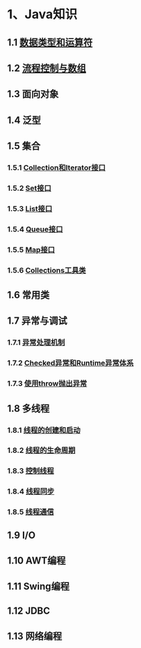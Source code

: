 # 1、Java知识

## 1.1 [数据类型和运算符](https://github.com/linovce/JavaNote/blob/master/Java/%E6%95%B0%E6%8D%AE%E7%B1%BB%E5%9E%8B%E5%92%8C%E8%BF%90%E7%AE%97%E7%AC%A6.md)

## 1.2 [流程控制与数组](https://github.com/linovce/JavaNote/blob/master/Java/%E6%B5%81%E7%A8%8B%E6%8E%A7%E5%88%B6%E4%B8%8E%E6%95%B0%E7%BB%84.md)

## 1.3 面向对象

## 1.4 泛型

## 1.5 集合

### 1.5.1 [Collection和Iterator接口](https://github.com/linovce/JavaNote/blob/master/Java/Collection%E5%92%8CIterator%E6%8E%A5%E5%8F%A3.md)
### 1.5.2 [Set接口](https://github.com/linovce/JavaNote/blob/master/Java/Set%E6%8E%A5%E5%8F%A3.md)
### 1.5.3 [List接口](https://github.com/linovce/JavaNote/blob/master/Java/List%E6%8E%A5%E5%8F%A3.md)
### 1.5.4 [Queue接口](https://github.com/linovce/JavaNote/blob/master/Java/Queue%E6%8E%A5%E5%8F%A3.md)
### 1.5.5 [Map接口](https://github.com/linovce/JavaNote/blob/master/Java/Map%E6%8E%A5%E5%8F%A3.md)
### 1.5.6 [Collections工具类](https://github.com/linovce/JavaNote/blob/master/Java/Collections%E5%B7%A5%E5%85%B7%E7%B1%BB.md)

## 1.6 常用类


## 1.7 异常与调试
### 1.7.1 [异常处理机制](https://github.com/linovce/JavaNote/blob/master/Java/%E5%BC%82%E5%B8%B8%E5%A4%84%E7%90%86%E6%9C%BA%E5%88%B6.md)
### 1.7.2 [Checked异常和Runtime异常体系](https://github.com/linovce/JavaNote/blob/master/Java/Checked%E5%BC%82%E5%B8%B8%E5%92%8CRuntime%E5%BC%82%E5%B8%B8%E4%BD%93%E7%B3%BB.md)
### 1.7.3 [使用throw抛出异常](https://github.com/linovce/JavaNote/blob/master/Java/throw%E6%8A%9B%E5%87%BA%E5%BC%82%E5%B8%B8.md)

## 1.8 多线程
### 1.8.1 [线程的创建和启动](https://github.com/linovce/JavaNote/blob/master/Java/%E7%BA%BF%E7%A8%8B%E7%9A%84%E5%88%9B%E5%BB%BA%E5%92%8C%E5%90%AF%E5%8A%A8.md)
### 1.8.2 [线程的生命周期](https://github.com/linovce/JavaNote/blob/master/Java/%E7%BA%BF%E7%A8%8B%E7%9A%84%E7%94%9F%E5%91%BD%E5%91%A8%E6%9C%9F.md)
### 1.8.3 [控制线程](https://github.com/linovce/JavaNote/blob/master/Java/%E7%BA%BF%E7%A8%8B%E6%8E%A7%E5%88%B6.md)
### 1.8.4 [线程同步](https://github.com/linovce/JavaNote/blob/master/Java/%E7%BA%BF%E7%A8%8B%E5%90%8C%E6%AD%A5.md)
### 1.8.5 [线程通信](https://github.com/linovce/JavaNote/blob/master/Java/%E7%BA%BF%E7%A8%8B%E9%80%9A%E4%BF%A1.md)

## 1.9 I/O

## 1.10 AWT编程

## 1.11 Swing编程

## 1.12 JDBC

## 1.13 网络编程
